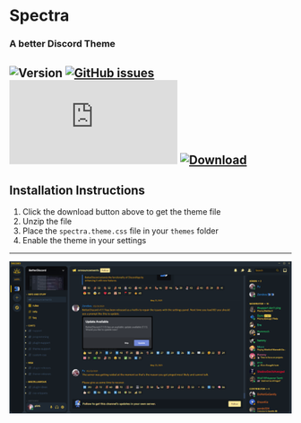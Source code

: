 # Spectra
### A better Discord Theme
![Version](https://img.shields.io/badge/Version-1.1-fdc91e.svg)
[![GitHub issues](https://img.shields.io/github/issues/PixelMelt/Spectra.svg)](https://GitHub.com/PixelMelt/Spectra/issues/)
[![File Size](https://badge-size.herokuapp.com/PixelMelt/spectra/master/spectrafull.css)](https://github.com/PixelMelt/Spectra/blob/main/spectrafull.css)
[![Download](https://img.shields.io/badge/Download--lime.svg)](https://downgit.github.io/#/home?url=https://github.com/PixelMelt/Spectra/blob/main/spectra.theme.css)
---
## Installation Instructions ##
1. Click the download button above to get the theme file
2. Unzip the file
3. Place the `spectra.theme.css` file in your `themes` folder
4. Enable the theme in your settings
---
![Preview](/assets/Template.png)
